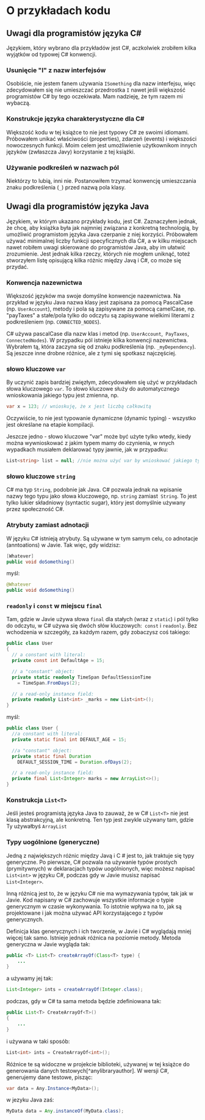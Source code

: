 # O przykładach kodu

## Uwagi dla programistów języka C#

Językiem, który wybrano dla przykładów jest C#, aczkolwiek zrobiłem kilka wyjątków od typowej C# konwencji.

### Usunięcie "I" z nazw interfejsów

Osobiście, nie jestem fanem używania `ISomething` dla nazw interfejsu, więc zdecydowałem się nie umieszczać przedrostka `I` nawet jeśli większość programistów C# by tego oczekiwała. Mam nadzieję, że tym razem mi wybaczą.

### Konstrukcje języka charakterystyczne dla C\#

Większość kodu w tej książce to nie jest typowy C# ze swoimi idiomami. Próbowałem unikać właściwości (properties), zdarzeń (events) i większości nowoczesnych funkcji. Moim celem jest umożliwienie użytkownikom innych języków (zwłaszcza Javy) korzystanie z tej książki.

### Używanie podkreśleń w nazwach pól

Niektórzy to lubią, inni nie. Postanowiłem trzymać konwencję umieszczania znaku podkreślenia (`_`) przed nazwą pola klasy.

##  Uwagi dla programistów języka Java

Językiem, w którym ukazano przykłady kodu, jest C#. Zaznaczyłem jednak, że chcę, aby książka była jak najmniej związana z konkretną technologią, by umożliwić programistom języka Java czerpanie z niej korzyści. Próbowałem używać minimalnej liczby funkcji specyficznych dla C#, a w kilku miejscach nawet robiłem uwagi skierowane do programistów Java, aby im ułatwić zrozumienie. Jest jednak kilka rzeczy, których nie mogłem uniknąć, toteż stworzyłem listę opisującą kilka różnic między Javą i C#, co może się przydać.

### Konwencja nazewnictwa

Większość języków ma swoje domyślne konwencje nazewnictwa. Na przykład w języku Java nazwa klasy jest zapisana za pomocą PascalCase (np. `UserAccount`), metody i pola są zapisywane za pomocą camelCase, np. "payTaxes" a stałe/pola tylko do odczytu są zapisywane wielkimi literami z podkreśleniem (np. `CONNECTED_NODES`).

C# używa pascalCase dla nazw klas i metod (np. `UserAccount`,` PayTaxes`, `ConnectedNodes`). W przypadku pól istnieje kilka konwencji nazewnictwa. Wybrałem tą, która zaczyna się od znaku podkreślenia (np. `_myDependency`). Są jeszcze inne drobne różnice, ale z tymi się spotkasz najczęściej.

### słowo kluczowe `var`

By uczynić zapis bardziej zwięzłym, zdecydowałem się użyć  w przykładach słowa kluczowego `var`. To słowo kluczowe służy do automatycznego wnioskowania jakiego typu jest zmienna, np.

```csharp
var x = 123; // wnioskuję, że x jest liczbą całkowitą
```

Oczywiście, to nie jest typowanie dynamiczne (dynamic typing) - wszystko jest określane na etapie kompilacji.

Jeszcze jedno - słowo kluczowe "var" może być użyte tylko wtedy, kiedy można wywnioskować z jakim typem mamy do czynienia, w nnych wypadkach musiałem deklarować typy jawnie, jak w przypadku:

```csharp
List<string> list = null; //nie można użyć var by wnioskować jakiego typu jest lista
```

### słowo kluczowe `string`

C# ma typ `String`, podobnie jak Java. C# pozwala jednak na wpisanie nazwy tego typu jako słowa kluczowego, np. `string` zamiast` String`. To jest tylko lukier składniowy (syntactic sugar), który jest domyślnie używany przez społeczność C#.

### Atrybuty zamiast adnotacji

W języku C# istnieją atrybuty. Są używane w tym samym celu, co adnotacje (anntoations) w Javie. Tak więc, gdy widzisz:

```csharp
[Whatever]
public void doSomething()
```

myśl:

```java
@Whatever
public void doSomething()
```

### `readonly` i `const` w miejscu `final`

Tam, gdzie w Javie używa słowa `final` dla stałych (wraz z `static`) i pól tylko do odczytu, w C# używa się dwóch słów kluczowych:` const` i `readonly`. Bez wchodzenia w szczegóły, za każdym razem, gdy zobaczysz coś takiego:

```csharp
public class User
{
  // a constant with literal:
  private const int DefaultAge = 15;

  // a "constant" object:
  private static readonly TimeSpan DefaultSessionTime
    = TimeSpan.FromDays(2);

  // a read-only instance field:
  private readonly List<int> _marks = new List<int>();
}
```

myśl:

```java
public class User {
  //a constant with literal:
  private static final int DEFAULT_AGE = 15; 

  //a "constant" object:
  private static final Duration 
    DEFAULT_SESSION_TIME = Duration.ofDays(2);

  // a read-only instance field:
  private final List<Integer> marks = new ArrayList<>();
}
```

### Konstrukcja `List<T>`

Jeśli jesteś programistą języka Java to zauważ, że w C# `List<T>` nie jest klasą abstrakcyjną, ale konkretną. Ten typ jest zwykle używany tam, gdzie Ty używałbyś `ArrayList`

### Typy uogólnione (generyczne)

Jedną z największych różnic między Javą i C # jest to, jak traktuje się typy generyczne. Po pierwsze, C# pozwala na używanie typów prostych (prymitywnych) w deklaracjach typów uogólnionych, więc możesz napisać `List<int>` w języku C#, podczas gdy w Javie musisz napisać `List<Integer>`.

Inną różnicą jest to, że w języku C# nie ma wymazywania typów, tak jak w Javie. Kod napisany w C# zachowuje wszystkie informacje o typie generycznym w czasie wykonywania. To istotnie wpływa na to, jak są projektowane i jak można używać API korzystającego z typów generycznych.

Definicja klas generycznych i ich tworzenie, w Javie i C# wyglądają mniej więcej tak samo. Istnieje jednak różnica na poziomie metody. Metoda generyczna w Javie wygląda tak:


```java
public <T> List<T> createArrayOf(Class<T> type) {
    ...
}
```

a używamy jej tak:

```java
List<Integer> ints = createArrayOf(Integer.class);
```

podczas, gdy w C# ta sama metoda będzie zdefiniowana tak:

```java
public List<T> CreateArrayOf<T>()
{
    ...
}
```

i używana w taki sposób:

```csharp
List<int> ints = CreateArrayOf<int>();
```
Różnice te są widoczne w projekcie biblioteki, używanej w tej książce do generowania danych testowych[^anylibraryauthor]. W wersji C#, generujemy dane testowe, pisząc:

```csharp
var data = Any.Instance<MyData>();
```

 w jezyku Java zaś:

```java
MyData data = Any.instanceOf(MyData.class);
```
[^anyibraryauthor]: Również autorstwa Grzegorza Gałęzowskiego - przypis tłumacza